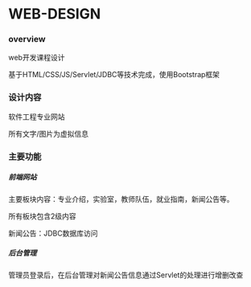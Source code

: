# WEB-DESIGN

### overview

web开发课程设计

基于HTML/CSS/JS/Servlet/JDBC等技术完成，使用Bootstrap框架

### 设计内容

软件工程专业网站

所有文字/图片为虚拟信息

### 主要功能

##### 前端网站

主要板块内容：专业介绍，实验室，教师队伍，就业指南，新闻公告等。

所有板块包含2级内容

新闻公告：JDBC数据库访问

##### 后台管理

管理员登录后，在后台管理对新闻公告信息通过Servlet的处理进行增删改查
